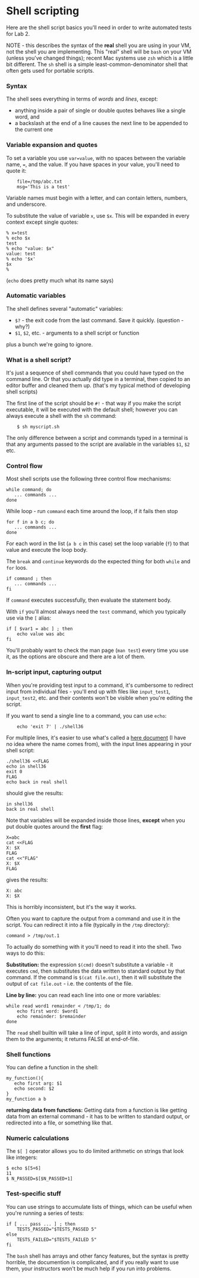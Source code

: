 # Shell scripting

Here are the shell script basics you'll need in order to write automated tests for Lab 2.

NOTE - this describes the syntax of the **real** shell you are using in your VM, not the shell you are implementing. This "real" shell will be `bash` on your VM (unless you've changed things); recent Mac systems use `zsh` which is a little bit different. The `sh` shell is a simple least-common-denominator shell that often gets used for portable scripts.

### Syntax

The shell sees everything in terms of *words* and *lines*, except:
- anything inside a pair of single or double quotes behaves like a single word, and
- a backslash at the end of a line causes the next line to be appended to the current one

### Variable expansion and quotes

To set a variable you use `var=value`, with no spaces between the variable name, `=`, and the value. If you have spaces in your value, you'll need to quote it:
```
    file=/tmp/abc.txt
    msg='This is a test'
```

Variable names must begin with a letter, and can contain letters, numbers, and underscore. 
 
To substitute the value of variable `x`, use `$x`. This will be expanded in every context except single quotes:
```
% x=test
% echo $x
test
% echo "value: $x"
value: test
% echo '$x'
$x
% 
```
(`echo` does pretty much what its name says)

### Automatic variables

The shell defines several "automatic" variables:
- `$?` - the exit code from the last command. Save it quickly. (question - why?)
- `$1`, `$2`, etc. - arguments to a shell script or function

plus a bunch we're going to ignore.

### What is a shell script?

It's just a sequence of shell commands that you could have typed on the command line. Or that you actually did type in a terminal, then copied to an editor buffer and cleaned them up. (that's my typical method of developing shell scripts)

The first line of the script should be `#!` - that way if you make the script executable, it will be executed with the default shell; however you can always execute a shell with the `sh` command:
```
    $ sh myscript.sh
```

The only difference between a script and commands typed in a terminal is that any arguments passed to the script are available in the variables `$1`, `$2` etc.

### Control flow
Most shell scripts use the following three control flow mechanisms:
```
while command; do
   ... commands ...
done
```
While loop - run `command` each time around the loop, if it fails then stop

```
for f in a b c; do
   ... commands ...
done
```
For each word in the list (`a b c` in this case) set the loop variable (`f`) to that value and execute the loop body.

The `break` and `continue`  keywords do the expected thing for both `while` and `for` loos.

```
if command ; then
   ... commands ...
fi
```
If `command` executes successfully, then evaluate the statement body.

With `if` you'll almost always need the `test` command, which you typically use via the `[` alias:
```
if [ $var1 = abc ] ; then
    echo value was abc
fi
```
You'll probably want to check the man page (`man test`) every time you use it, as the options are obscure and there are a lot of them.

### In-script input, capturing output

When you're providing test input to a command, it's cumbersome to redirect input from individual files - you'll end up with files like `input_test1`, `input_test2`, etc. and their contents won't be visible when you're editing the script.

If you want to send a single line to a command, you can use `echo`:
```
    echo 'exit 7' | ./shell36
```

For multiple lines, it's easier to use what's called a [here document](https://en.wikipedia.org/wiki/Here_document) (I have no idea where the name comes from), with the input lines appearing in your shell script:
```
./shell36 <<FLAG
echo in shell36
exit 0
FLAG
echo back in real shell
```
should give the results:
```
in shell36
back in real shell
```

Note that variables will be expanded inside those lines, **except** when you put double quotes around the **first** flag:
```
X=abc
cat <<FLAG
X: $X
FLAG
cat <<"FLAG"
X: $X
FLAG
```
gives the results:
```
X: abc
X: $X
```
This is horribly inconsistent, but it's the way it works.

Often you want to capture the output from a command and use it in the script. You can redirect it into a file (typically in the `/tmp` directory):
```
command > /tmp/out.1
```
To actually do something with it you'll need to read it into the shell. Two ways to do this:

**Substitution:** the expression `$(cmd)` doesn't substitute a variable - it executes `cmd`, then substitutes the data written to standard output by that command. If the command is `$(cat file.out)`, then it will substitute the output of `cat file.out` - i.e. the contents of the file.

**Line by line:** you can read each line into one or more variables:
```
while read word1 remainder < /tmp/1; do
    echo first word: $word1
    echo remainder: $remainder
done
```
The `read` shell builtin will take a line of input, split it into words, and assign them to the arguments; it returns FALSE at end-of-file.

### Shell functions

You can define a function in the shell:
```
my_function(){
   echo first arg: $1
   echo second: $2
}
my_function a b
```

**returning data from functions:** Getting data from a function is like getting data from an external command - it has to be written to standard output, or redirected into a file, or something like that. 

### Numeric calculations

The `$[ ]` operator allows you to do limited arithmetic on strings that look like integers:
```
$ echo $[5+6]
11
$ N_PASSED=$[$N_PASSED+1]
```

### Test-specific stuff

You can use strings to accumulate lists of things, which can be useful when you're running a series of tests:

```
if [ ... pass ... ] ; then
    TESTS_PASSED="$TESTS_PASSED 5"
else
    TESTS_FAILED="$TESTS_FAILED 5"
fi
```

The `bash` shell has arrays and other fancy features, but the syntax is pretty horrible, the documention is complicated, and if you really want to use them, your instructors won't be much help if you run into problems.
